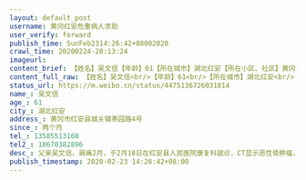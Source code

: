 ```yaml
---
layout: default_post
username: 黄冈红安危重病人求助
user_verify: forward
publish_time: SunFeb2314:26:42+08002020
crawl_time: 20200224-20:13:24
imageurl: 
content_brief: 【姓名】吴文信【年龄】61【所在城市】湖北红安【所在小区、社区】黄冈市红安县城关镇茶园路4号【患病时间】两个月【联系方式】13585513160【其他紧急联系人】18670382896【病情描述】 父亲吴文信，肩痛2月，于2月18日在红安县人民医院康复科就诊，CT显示恶性骨肿瘤，当地医院无法进一步检查， ...全文
content_full_raw: 【姓名】吴文信<br/>【年龄】61<br/>【所在城市】湖北红安<br/>【所在小区、社区】黄冈市红安县城关镇茶园路4号<br/>【患病时间】两个月<br/>【联系方式】13585513160<br/>【其他紧急联系人】18670382896<br/>【病情描述】父亲吴文信，肩痛2月，于2月18日在红安县人民医院康复科就诊，CT显示恶性骨肿瘤，当地医院无法进一步检查，也没有治疗方案直接按出院处理，上级医院无法就诊和收治，病人回家异常痛苦，无法进食，无法睡眠，一度昏迷，异地就诊也没有通道。求助能收治的医院，或者跨省诊治的通道！万分感谢
status_url: https://m.weibo.cn/status/4475136726031814
name_: 吴文信
age_: 61
city_: 湖北红安
address_: 黄冈市红安县城关镇茶园路4号
since_: 两个月
tel_: 13585513160
tel2_: 18670382896
desc_: 父亲吴文信，肩痛2月，于2月18日在红安县人民医院康复科就诊，CT显示恶性骨肿瘤，当地医院无法进一步检查，也没有治疗方案直接按出院处理，上级医院无法就诊和收治，病人回家异常痛苦，无法进食，无法睡眠，一度昏迷，异地就诊也没有通道。求助能收治的医院，或者跨省诊治的通道！万分感谢
publish_timestamp: 2020-02-23 14:26:42+08:00
---
```

